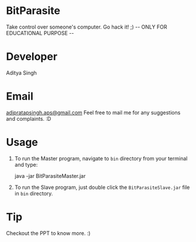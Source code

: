 # BitParasite
Take control over someone's computer. Go hack it! ;)     -- ONLY FOR EDUCATIONAL PURPOSE --


# Developer
Aditya Singh
	
# Email
[adipratapsingh.aps@gmail.com](mailto:adipratapsingh.aps@gmail.com)
Feel free to mail me for any suggestions and complaints. :D

# Usage
1. To run the Master program, navigate to `bin` directory from your terminal and type:

	java -jar BitParasiteMaster.jar <IP address of slave>
	
2. To run the Slave program, just double click the `BitParasiteSlave.jar` file in `bin` directory.

# Tip
Checkout the PPT to know more. :)	